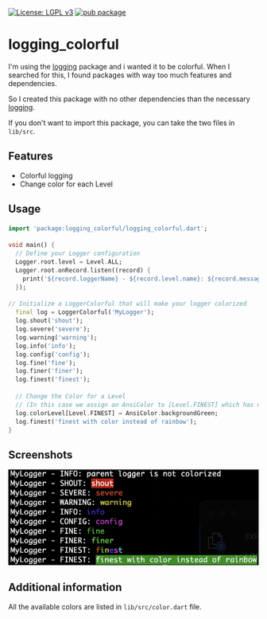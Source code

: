 [![License: LGPL v3](https://img.shields.io/badge/License-LGPL_v3-blue.svg)](https://www.gnu.org/licenses/lgpl-3.0)
[![pub package](https://img.shields.io/pub/v/logging_colorful.svg)](https://pub.dartlang.org/packages/logging_colorful)
# logging_colorful


I'm using the [logging](https://pub.dev/packages/logging) package and i wanted it to be colorful.
When I searched for this, I found packages with way too much features and dependencies.

So I created this package with no other dependencies than the necessary [logging](https://pub.dev/packages/logging).

If you don't want to import this package, you can take the two files in `lib/src`.

## Features
- Colorful logging
- Change color for each Level

## Usage

```dart
import 'package:logging_colorful/logging_colorful.dart';

void main() {
  // Define your Logger configuration
  Logger.root.level = Level.ALL;
  Logger.root.onRecord.listen((record) {
    print('${record.loggerName} - ${record.level.name}: ${record.message}');
  });

// Initialize a LoggerColorful that will make your logger colorized
  final log = LoggerColorful('MyLogger');
  log.shout('shout');
  log.severe('severe');
  log.warning('warning');
  log.info('info');
  log.config('config');
  log.fine('fine');
  log.finer('finer');
  log.finest('finest');

  // Change the Color for a Level
  // (In this case we assign an AnsiColor to [Level.FINEST] which has no AnsiColor to remove the rainbow)
  log.colorLevel[Level.FINEST] = AnsiColor.backgroundGreen;
  log.finest('finest with color instead of rainbow');
}
```
## Screenshots
![1.0.0](https://github.com/ethicnology/dart-logging-colorful/blob/main/screenshot.png)

## Additional information

All the available colors are listed in `lib/src/color.dart` file. 

